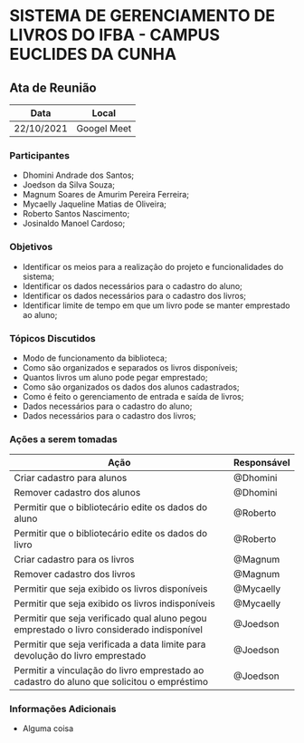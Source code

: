 # SISTEMA DE GERENCIAMENTO DE LIVROS DO IFBA - CAMPUS EUCLIDES DA CUNHA


## Ata de Reunião

| Data       | Local        |
| ---------- | ------------ |
| 22/10/2021 | Googel Meet |


### Participantes
* Dhomini Andrade dos Santos;
* Joedson da Silva Souza;
* Magnum Soares de Amurim Pereira Ferreira;
* Mycaelly Jaqueline Matias de Oliveira;
* Roberto Santos Nascimento;
* Josinaldo Manoel Cardoso;

### Objetivos
* Identificar os meios para a realização do projeto e funcionalidades do sistema;
* Identificar os dados necessários para o cadastro do aluno;
* Identificar os dados necessários para o cadastro dos livros;
* Identificar limite de tempo em que um livro pode se manter emprestado ao aluno;

### Tópicos Discutidos
* Modo de funcionamento da biblioteca;
* Como são organizados e separados os livros disponíveis;
* Quantos livros um aluno pode pegar emprestado;
* Como são organizados os dados dos alunos cadastrados;
* Como é feito o gerenciamento de entrada e saída de livros;
* Dados necessários para o cadastro do aluno;
* Dados necessários para o cadastro dos livros;

### Ações a serem tomadas
| Ação                                                                                       | Responsável  |
| ------------------------------------------------------------------------------------------ | ------------ |
| Criar cadastro para alunos                                                                 | @Dhomini     |
| Remover cadastro dos alunos                                                                | @Dhomini     |
| Permitir que o bibliotecário edite os dados do aluno                                       | @Roberto     |
| Permitir que o bibliotecário edite os dados do livro                                       | @Roberto     |
| Criar cadastro para os livros                                                              | @Magnum      |
| Remover cadastro dos livros                                                                | @Magnum      |
| Permitir que seja exibido os livros disponíveis                                            | @Mycaelly    |
| Permitir que seja exibido os livros indisponíveis                                          | @Mycaelly    |
| Permitir que seja verificado qual aluno pegou emprestado o livro considerado indisponível  | @Joedson     |
| Permitir que seja verificada a data limite para devolução do livro emprestado              | @Joedson     |
| Permitir a vinculação do livro emprestado ao cadastro do aluno que solicitou o empréstimo  | @Joedson     |

### Informações Adicionais

* Alguma coisa
